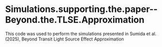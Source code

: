 # Simulations.supporting.the.paper--Beyond.the.TLSE.Approximation
 This code was used to perform the simulations presented in Sumida et al. (2025), Beyond Transit Light Source Effect Approximation

